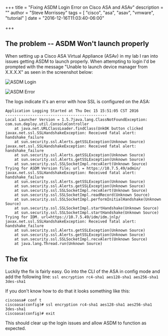 +++
title = "Fixing ASDM Login Error on Cisco ASA and ASAv"
description = ""
author = "Steve Morrissey"
tags = [
    "cisco",
    "asa",
    "asav",
    "vmware",
    "tutorial"
]
date = "2016-12-16T11:03:40-06:00"

+++

## The problem -- ASDM Won't launch properly

When setting up a Cisco ASA Virtual Appliance (ASAv) in my lab I ran into issues getting ASDM to launch properly. When attempting to login I'd be prompted with the message "Unable to launch device manager from X.X.X.X" as seen in the screenshot below:

![ASDM Login](/img/asdm01.PNG)

![ASDM Error](/img/asdm02.PNG)

The logs indicate it's an error with how SSL is configured on the ASA:

```
Application Logging Started at Thu Dec 15 15:51:05 CST 2016
---------------------------------------------
Local Launcher Version = 1.5.7java.lang.ClassNotFoundException: com.sun.deploy.util.ConsoleController
    at java.net.URLClassLoader.findClass(UnkOK button clicked
javax.net.ssl.SSLHandshakeException: Received fatal alert: handshake_failure
    at sun.security.ssl.Alerts.getSSLException(Unknown Source)
javax.net.ssl.SSLHandshakeException: Received fatal alert: handshake_failure
    at sun.security.ssl.Alerts.getSSLException(Unknown Source)
    at sun.security.ssl.Alerts.getSSLException(Unknown Source)
    at sun.security.ssl.SSLSocketImpl.recvAlert(Unknown Source)
Trying for ASDM Version file; url = https://10.7.5.49/admin/
javax.net.ssl.SSLHandshakeException: Received fatal alert: handshake_failure
    at sun.security.ssl.Alerts.getSSLException(Unknown Source)
    at sun.security.ssl.Alerts.getSSLException(Unknown Source)
    at sun.security.ssl.SSLSocketImpl.recvAlert(Unknown Source)
    at sun.security.ssl.SSLSocketImpl.readRecord(Unknown Source)
    at sun.security.ssl.SSLSocketImpl.performInitialHandshake(Unknown Source)
    at sun.security.ssl.SSLSocketImpl.startHandshake(Unknown Source)
    at sun.security.ssl.SSLSocketImpl.startHandshake(Unknown Source)
Trying for IDM. url=https://10.7.5.49/idm/idm.jnlp/
javax.net.ssl.SSLHandshakeException: Received fatal alert: handshake_failure
    at sun.security.ssl.Alerts.getSSLException(Unknown Source)
    at sun.security.ssl.Alerts.getSSLException(Unknown Source)
    at sun.security.ssl.SSLSocketImpl.recvAlert(Unknown Source)
    at java.lang.Thread.run(Unknown Source)
```

## The fix

Luckily the fix is fairly easy. Go into the CLI of the ASA in config mode and add the following line: `ssl encryption rc4-sha1 aes128-sha1 aes256-sha1 3des-sha1`

If you don't know how to do that it looks something like this:

```
ciscoasa# conf t
ciscoasa(config)# ssl encryption rc4-sha1 aes128-sha1 aes256-sha1 3des-sha1
ciscoasa(config)# exit
```

This should clear up the login issues and allow ASDM to function as expected.
